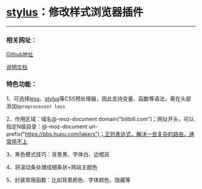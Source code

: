# [stylus](https://github.com/openstyles/stylus)：修改样式浏览器插件

------

### 相关网址：

[Github地址](https://github.com/openstyles/stylus)

[说明文档](https://github.com/openstyles/stylus/wiki/Writing-UserCSS)

### 特色功能：

1、可选择[less](https://lesscss.org/)、[stylus](https://stylus-lang.com/)等CSS预处理器，因此支持变量、函数等语法，需在头部添加`@preprocessor less`

2、作用区域：域名@-moz-document domain("bilibili.com")；网址开头，可以指定N级目录：@-moz-document url-prefix("https://bbs.hupu.com/lakers")；正则表达式，解决一些复杂的路由，通常用不上

3、黑色模式技巧：背景黑、字体白、边框灰

4、将滚动条处理成细条状+网站主题色

5、封装常用函数：比如背景颜色、字体颜色、隐藏等

